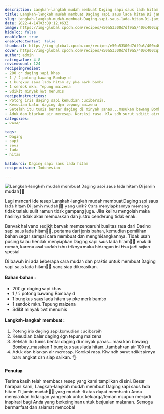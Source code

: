 ```yaml
---
description: Langkah-langkah mudah membuat Daging sapi saus lada hitam Di jamin mudah"
title: Langkah-langkah mudah membuat Daging sapi saus lada hitam Di jamin mudah
slug: Langkah-langkah-mudah-membuat-Daging-sapi-saus-lada-hitam-Di-jamin-mudah
date: 2022-4-14T03:09:12.063Z
image: https://img-global.cpcdn.com/recipes/e50a53300d7df9a5/400x400cq70/photo.jpg
hideToc: false
enableToc: true
enableTocContent: false
thumbnail: https://img-global.cpcdn.com/recipes/e50a53300d7df9a5/400x400cq70/photo.jpg
cover: https://img-global.cpcdn.com/recipes/e50a53300d7df9a5/400x400cq70/photo.jpg
author: admin
ratingvalue: 4.8
reviewcount: 124
recipeingredient:
- 200 gr daging sapi khas
- 1 / 2 potong bawang Bombay d
- 1 bungkus saus lada hitam sy pke merk bambo
- 1 sendok mkn. Tepung maizena
- Sdikit minyak bwt menumis
recipeinstructions:
- Potong iris daging sapi.kemudian cucibersih.
- Kemudian balur daging dgn tepung maizena
- Setelah itu tumis bentar daging di minyak panas...masukan bawang Bombay..masukan 1 bungkus saus lada hitam...tambahkan air 100 ml.
- Aduk dan biarkan air meresap. Koreksi rasa. Klw sdh surut sdikit airnya baru angkat dan siap sajikan. 👌
categories:
- Resep

tags:
- Daging
- sapi
- saus
- lada
- hitam

katakunci: Daging sapi saus lada hitam
recipecuisine: Indonesian

---
```


![Langkah-langkah mudah membuat Daging sapi saus lada hitam Di jamin mudah👩‍🍳](https://img-global.cpcdn.com/recipes/e50a53300d7df9a5/400x400cq70/photo.jpg)

Lagi mencari ide resep Langkah-langkah mudah membuat Daging sapi saus lada hitam Di jamin mudah👩‍🍳 yang unik? Cara menyiapkannya memang tidak terlalu sulit namun tidak gampang juga. Jika keliru mengolah maka hasilnya tidak akan memuaskan dan justru cenderung tidak enak.

Banyak hal yang sedikit banyak mempengaruhi kualitas rasa dari Daging sapi saus lada hitam👩‍🍳, pertama dari jenis bahan, kemudian pemilihan bahan segar sampai cara membuat dan menghidangkannya. Tidak usah pusing kalau hendak menyiapkan Daging sapi saus lada hitam👩‍🍳 enak di rumah, karena asal sudah tahu triknya maka hidangan ini bisa jadi sajian spesial.

Di bawah ini ada beberapa cara mudah dan praktis untuk membuat Daging sapi saus lada hitam👩‍🍳 yang siap dikreasikan.

<!--inarticleads1-->

#### Bahan-bahan :

- 200 gr daging sapi khas
- 1 / 2 potong bawang Bombay d
- 1 bungkus saus lada hitam sy pke merk bambo
- 1 sendok mkn. Tepung maizena
- Sdikit minyak bwt menumis

<!--inarticleads2-->

#### Langkah-langkah membuat :

1. Potong iris daging sapi.kemudian cucibersih.
1. Kemudian balur daging dgn tepung maizena
1. Setelah itu tumis bentar daging di minyak panas...masukan bawang Bombay..masukan 1 bungkus saus lada hitam...tambahkan air 100 ml.
1. Aduk dan biarkan air meresap. Koreksi rasa. Klw sdh surut sdikit airnya baru angkat dan siap sajikan. 👌

#### Penutup

Terima kasih telah membaca resep yang kami tampilkan di sini. Besar harapan kami, Langkah-langkah mudah membuat Daging sapi saus lada hitam Di jamin mudah👩‍🍳 yang mudah di atas dapat membantu Anda menyiapkan hidangan yang enak untuk keluarga/teman maupun menjadi inspirasi bagi Anda yang berkeinginan untuk berjualan makanan. Semoga bermanfaat dan selamat mencoba!